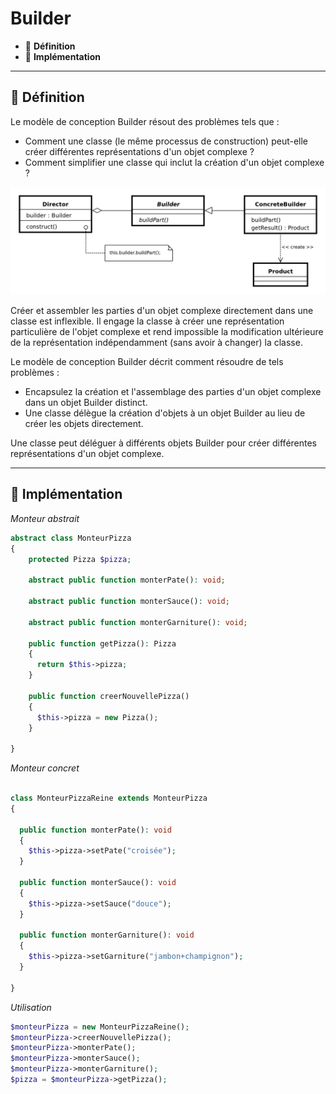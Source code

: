 # Builder

*  🔖 **Définition**
*  🔖 **Implémentation**

___

## 📑 Définition

Le modèle de conception Builder résout des problèmes tels que :

* Comment une classe (le même processus de construction) peut-elle créer différentes représentations d'un objet complexe ?
* Comment simplifier une classe qui inclut la création d'un objet complexe ?

![image](./resources/Builder.png)

Créer et assembler les parties d'un objet complexe directement dans une classe est inflexible. Il engage la classe à créer une représentation particulière de l'objet complexe et rend impossible la modification ultérieure de la représentation indépendamment (sans avoir à changer) la classe.

Le modèle de conception Builder décrit comment résoudre de tels problèmes :

* Encapsulez la création et l'assemblage des parties d'un objet complexe dans un objet Builder distinct.
* Une classe délègue la création d'objets à un objet Builder au lieu de créer les objets directement.

Une classe peut déléguer à différents objets Builder pour créer différentes représentations d'un objet complexe.

___

## 📑 Implémentation

*Monteur abstrait*

```php
abstract class MonteurPizza
{
    protected Pizza $pizza;

    abstract public function monterPate(): void;

    abstract public function monterSauce(): void;

    abstract public function monterGarniture(): void;

    public function getPizza(): Pizza
    { 
      return $this->pizza; 
    }

    public function creerNouvellePizza()
    {
      $this->pizza = new Pizza(); 
    }

}
```

*Monteur concret*

```php

class MonteurPizzaReine extends MonteurPizza
{

  public function monterPate(): void
  {
    $this->pizza->setPate("croisée"); 
  }

  public function monterSauce(): void
  {
    $this->pizza->setSauce("douce"); 
  }

  public function monterGarniture(): void
  { 
    $this->pizza->setGarniture("jambon+champignon"); 
  }

}
```

*Utilisation*

```php
$monteurPizza = new MonteurPizzaReine();
$monteurPizza->creerNouvellePizza();
$monteurPizza->monterPate();
$monteurPizza->monterSauce();
$monteurPizza->monterGarniture();
$pizza = $monteurPizza->getPizza();
```